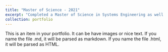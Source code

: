 ```yaml
---
title: "Master of Science - 2021"
excerpt: "Completed a Master of Science in Systems Engineering as well as a graduate certificate in Engineering Management from the University of Arizona. Took advanced coursework in sensing technology and processing, project management, and quality and reliability engineering. Developed a framework for performing reliability engineering on the Maricopa Field Scanner that can be seen <a href='/files/SIE608_jdemieville_TermPaper.pdf'>here</a>. Portions of this have been implemented to the system to permit reliability growth and long-term sustainability.<br>University of Arizona, Tucson, Arizona, USA<br/><img src='/images/2021_diploma_small.png'>"
collection: portfolio
---
```


This is an item in your portfolio. It can be have images or nice text. If you name the file .md, it will be parsed as markdown. If you name the file .html, it will be parsed as HTML. 
